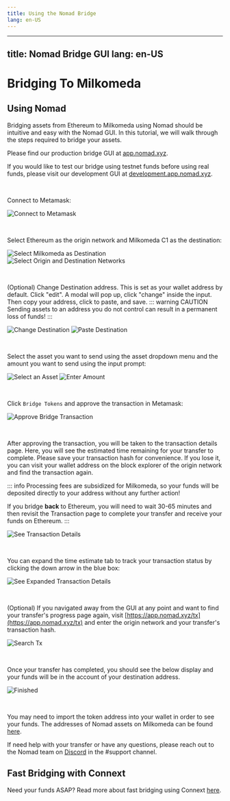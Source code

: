 ```yaml
---
title: Using the Nomad Bridge
lang: en-US
---
```


---
title: Nomad Bridge GUI
lang: en-US
---

# Bridging To Milkomeda

## Using Nomad

Bridging assets from Ethereum to Milkomeda using Nomad should be intuitive and easy with the Nomad GUI. In this tutorial, we will walk through the steps required to bridge your assets.

Please find our production bridge GUI at [app.nomad.xyz](https://app.nomad.xyz/).

If you would like to test our bridge using testnet funds before using real funds, please visit our development GUI at [development.app.nomad.xyz](https://development.app.nomad.xyz/).

<br>

Connect to Metamask:

![Connect to Metamask](./assets/connect-metamask.png)

<br>

Select Ethereum as the origin network and Milkomeda C1 as the destination:

![Select Milkomeda as Destination](./assets/select-milkomeda.png)
![Select Origin and Destination Networks](./assets/select-networks.png)

<br>

(Optional) Change Destination address. This is set as your wallet address by default. Click "edit". A modal will pop up, click "change" inside the input. Then copy your address, click to paste, and save.
::: warning CAUTION
Sending assets to an address you do not control can result in a permanent loss of funds!
:::

![Change Destination](./assets/edit-destination-address.png)
![Paste Destination](./assets/paste-destination-address.png)

<br>

Select the asset you want to send using the asset dropdown menu and the amount you want to send using the input prompt:

![Select an Asset](./assets/select-asset.png)
![Enter Amount](./assets/bridge-with-nomad.png)

<br>

Click `Bridge Tokens` and approve the transaction in Metamask:

![Approve Bridge Transaction](./assets/sending.png)

<br>

After approving the transaction, you will be taken to the transaction details page. Here, you will see the estimated time remaining for your transfer to complete. Please save your transaction hash for convenience. If you lose it, you can visit your wallet address on the block explorer of the origin network and find the transaction again.

::: info
Processing fees are subsidized for Milkomeda, so your funds will be deposited directly to your address without any further action!

If you bridge **back** to Ethereum, you will need to wait 30-65 minutes and then revisit the Transaction page to complete your transfer and receive your funds on Ethereum.
:::

![See Transaction Details](./assets/pending.png)

<br>

You can expand the time estimate tab to track your transaction status by clicking the down arrow in the blue box:

![See Expanded Transaction Details](./assets/expand-status.png)

<br>

(Optional) If you navigated away from the GUI at any point and want to find your transfer's progress page again, visit [https://app.nomad.xyz/tx](https://app.nomad.xyz/tx) and enter the origin network and your transfer's transaction hash.

![Search Tx](./assets/search-tx.png)

<br>

Once your transfer has completed, you should see the below display and your funds will be in the account of your destination address.

![Finished](./assets/transfer-complete.png)

<br>

You may need to import the token address into your wallet in order to see your funds. The addresses of Nomad assets on Milkomeda can be found [here](https://docs.nomad.xyz/bridge/domains.html#milkomeda-c1).

If need help with your transfer or have any questions, please reach out to the Nomad team on [Discord](https://discord.gg/RurtmJApqm) in the #support channel.

## Fast Bridging with Connext

Need your funds ASAP? Read more about fast bridging using Connext [here](https://docs.nomad.xyz/bridge/nomad-gui.html).
